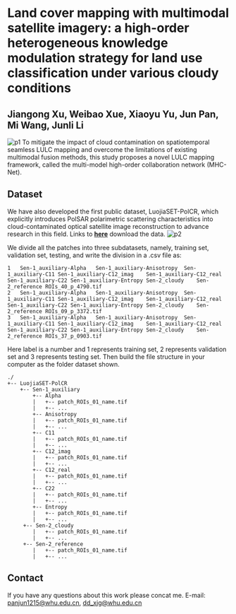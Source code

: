 # Land cover mapping with multimodal satellite imagery: a high-order heterogeneous knowledge modulation strategy for land use classification under various cloudy conditions
## Jiangong Xu, Weibao Xue, Xiaoyu Yu, Jun Pan, Mi Wang, Junli Li
![p1](https://github.com/user-attachments/assets/7643014c-698d-4173-bb91-203a4492eaaa)
To mitigate the impact of cloud contamination on spatiotemporal seamless LULC mapping and overcome the limitations of existing multimodal fusion methods, this study proposes a novel LULC mapping framework, called the multi-model high-order collaboration network (MHC-Net).

## Dataset
We have also developed the first public dataset, LuojiaSET-PolCR, which explicitly introduces PolSAR polarimetric scattering characteristics into cloud-contaminated optical satellite image reconstruction to advance research in this field.
Links to **[here](https://www.wenjuan.com/s/uQVZnag/#)** download the data.
![p2](https://github.com/user-attachments/assets/c89fb398-8c96-4fc0-b59d-306342bbe7a0)

We divide all the patches into three subdatasets, namely, training set, validation set, testing, and write the division in a .csv file as:
```
1	Sen-1_auxiliary-Alpha	Sen-1_auxiliary-Anisotropy	Sen-1_auxiliary-C11	Sen-1_auxiliary-C12_imag	Sen-1_auxiliary-C12_real	Sen-1_auxiliary-C22	Sen-1_auxiliary-Entropy	Sen-2_cloudy	Sen-2_reference	ROIs_40_p_4790.tif
2	Sen-1_auxiliary-Alpha	Sen-1_auxiliary-Anisotropy	Sen-1_auxiliary-C11	Sen-1_auxiliary-C12_imag	Sen-1_auxiliary-C12_real	Sen-1_auxiliary-C22	Sen-1_auxiliary-Entropy	Sen-2_cloudy	Sen-2_reference	ROIs_09_p_3372.tif
3	Sen-1_auxiliary-Alpha	Sen-1_auxiliary-Anisotropy	Sen-1_auxiliary-C11	Sen-1_auxiliary-C12_imag	Sen-1_auxiliary-C12_real	Sen-1_auxiliary-C22	Sen-1_auxiliary-Entropy	Sen-2_cloudy	Sen-2_reference	ROIs_37_p_0903.tif
```
Here label is a number and 1 represents training set, 2 represents validation set and 3 represents testing set. 
Then build the file structure in your computer as the folder dataset shown.
```
./
+-- LuojiaSET-PolCR
    +--	Sen-1_auxiliary
        +-- Alpha
        |   +-- patch_ROIs_01_name.tif
        |   +-- ...
        +-- Anisotropy
        |   +-- patch_ROIs_01_name.tif
        |   +-- ...
        +-- C11
        |   +-- patch_ROIs_01_name.tif
        |   +-- ...
        +-- C12_imag
        |   +-- patch_ROIs_01_name.tif
        |   +-- ...
        +-- C12_real
        |   +-- patch_ROIs_01_name.tif
        |   +-- ...
        +-- C22
        |   +-- patch_ROIs_01_name.tif
        |   +-- ...
        +-- Entropy
        |   +-- patch_ROIs_01_name.tif
        |   +-- ...
     +-- Sen-2_cloudy
        |   +-- patch_ROIs_01_name.tif
        |   +-- ...
     +-- Sen-2_reference
        |   +-- patch_ROIs_01_name.tif
        |   +-- ...
```

## Contact
If you have any questions about this work please concat me. E-mail: panjun1215@whu.edu.cn, dd_xjg@whu.edu.cn
